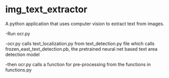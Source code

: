 # img_text_extractor
A python application that uses computer vision to extract text from images.

-Run ocr.py

-ocr.py calls text_localization.py from text_detection.py file
  which calls frozen_east_text_detection.pb, the pretrained 
	neural net based text area detection model

-then ocr.py calls a function for pre-processing from the functions in functions.py


